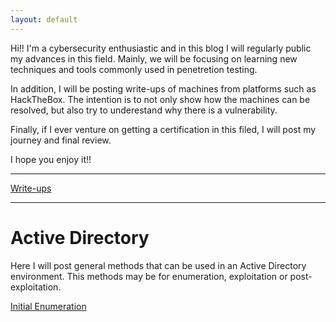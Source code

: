 ```yaml
---
layout: default
---
```


Hi!! I'm a cybersecurity enthusiastic and in this blog I will regularly public my advances in this field. Mainly, we will be focusing on learning new techniques and tools commonly used in penetretion testing.

In addition, I will be posting write-ups of machines from platforms such as HackTheBox. The intention is to not only show how the machines can be resolved, but also try to underestand why there is a vulnerability.

Finally, if I ever venture on getting a certification in this filed, I will post my journey and final review.

I hope you enjoy it!!

* * *

[Write-ups](./pages/allwriteups.html)

* * *

# Active Directory

Here I will post general methods that can be used in an Active Directory environment. This methods may be for enumeration, exploitation or post-exploitation. 

[Initial Enumeration](./pages/inital-recon-ad.html)


